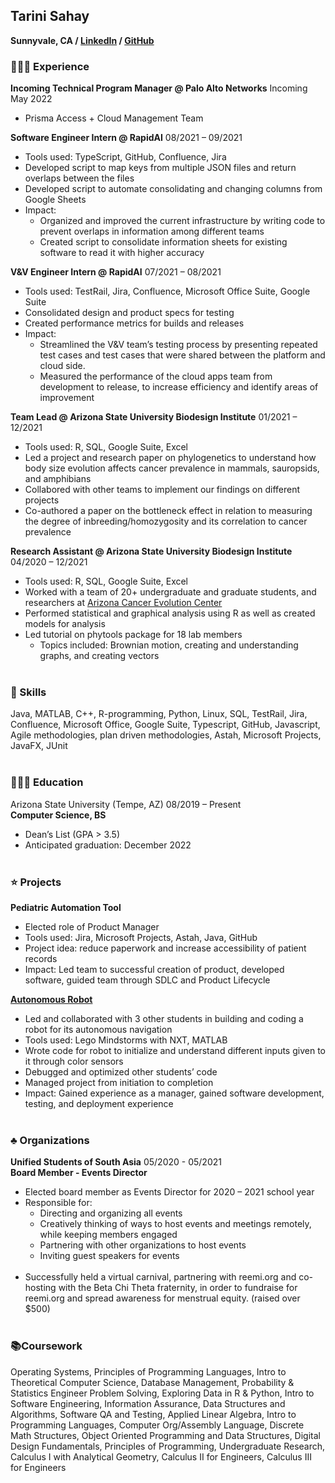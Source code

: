 ## Tarini Sahay
**Sunnyvale, CA / [LinkedIn](https://www.linkedin.com/in/tarinisahay) / [GitHub](https://www.github.com/tarinisahay)**

### 👩🏻‍💻 Experience
**Incoming Technical Program Manager @ Palo Alto Networks**    Incoming May 2022
- Prisma Access + Cloud Management Team

**Software Engineer Intern @ RapidAI**							                                                      08/2021 – 09/2021
- Tools used: TypeScript, GitHub, Confluence, Jira
- Developed script to map keys from multiple JSON files and return overlaps between the files
- Developed script to automate consolidating and changing columns from Google Sheets
- Impact: 
    - Organized and improved the current infrastructure by writing code to prevent overlaps in information among different teams
    - Created script to consolidate information sheets for existing software to read it with higher accuracy


**V&V Engineer Intern @ RapidAI**							                                                      07/2021 – 08/2021
-	Tools used: TestRail, Jira, Confluence, Microsoft Office Suite, Google Suite
-	Consolidated design and product specs for testing
-	Created performance metrics for builds and releases
-	Impact: 
    - Streamlined the V&V team’s testing process by presenting repeated test cases and test cases that were shared between the platform and cloud side.
    - Measured the performance of the cloud apps team from development to release, to increase efficiency and identify areas of improvement


**Team Lead @ Arizona State University Biodesign Institute**                      01/2021 – 12/2021
- Tools used: R, SQL, Google Suite, Excel
- Led a project and research paper on phylogenetics to understand how body size evolution affects cancer prevalence in mammals, sauropsids, and amphibians
- Collabored with other teams to implement our findings on different projects
- Co-authored a paper on the bottleneck effect in relation to measuring the degree of inbreeding/homozygosity and its correlation to cancer prevalence


**Research Assistant @ Arizona State University Biodesign Institute**			                                  04/2020 – 12/2021
- Tools used: R, SQL, Google Suite, Excel
- Worked with a team of 20+ undergraduate and graduate students, and researchers at [Arizona Cancer Evolution Center](https://cancer-insights.asu.edu)
-	Performed statistical and graphical analysis using R as well as created models for analysis
-	Led tutorial on phytools package for 18 lab members
    - Topics included: Brownian motion, creating and understanding graphs, and creating vectors
<br><br>


### 🎯 Skills
Java, MATLAB, C++, R-programming, Python, Linux, SQL, TestRail, Jira, Confluence, Microsoft Office, Google Suite, Typescript, GitHub, Javascript, Agile methodologies, plan driven methodologies, Astah, Microsoft Projects, JavaFX, JUnit
<br><br>


### 👩🏼‍🎓 Education
Arizona State University (Tempe, AZ)	08/2019 – Present
<br>
**Computer Science, BS**
- Dean’s List (GPA > 3.5)
- Anticipated graduation: December 2022
<br><br>


### ⭐ Projects
**Pediatric Automation Tool**
-	Elected role of Product Manager
-	Tools used: Jira, Microsoft Projects, Astah, Java, GitHub
-	Project idea: reduce paperwork and increase accessibility of patient records
-	Impact: Led team to successful creation of product, developed software, guided team through SDLC and Product Lifecycle
	

**[Autonomous Robot](https://www.youtube.com/watch?v=vMwlfnuUiF4&feature=youtu.be)**
-	Led and collaborated with 3 other students in building and coding a robot for its autonomous navigation
-	Tools used: Lego Mindstorms with NXT, MATLAB
-	Wrote code for robot to initialize and understand different inputs given to it through color sensors
-	Debugged and optimized other students’ code
-	Managed project from initiation to completion
-	Impact: Gained experience as a manager, gained software development, testing, and deployment experience
<br><br>

### ♣️ Organizations
**Unified Students of South Asia** 05/2020 - 05/2021
<br>
**Board Member - Events Director**
- Elected board member as Events Director for 2020 – 2021 school year
- Responsible for: 
	- Directing and organizing all events
	- Creatively thinking of ways to host events and meetings remotely, while keeping members engaged 
	- Partnering with other organizations to host events 
	- Inviting guest speakers for events
	<br>
- Successfully held a virtual carnival, partnering with reemi.org and co-hosting with the Beta Chi Theta fraternity, in order to fundraise for reemi.org and spread awareness for menstrual equity. (raised over $500)
<br><br>

### 📚Coursework
Operating Systems, Principles of Programming Languages, Intro to Theoretical Computer Science, Database Management, Probability & Statistics Engineer Problem Solving, Exploring Data in R & Python, Intro to Software Engineering, Information Assurance, Data Structures and Algorithms, Software QA and Testing, Applied Linear Algebra, Intro to Programming Languages, Computer Org/Assembly Language, Discrete Math Structures, Object Oriented Programming and Data Structures, Digital Design Fundamentals, Principles of Programming, Undergraduate Research, Calculus I with Analytical Geometry, Calculus II for Engineers, Calculus III for Engineers
